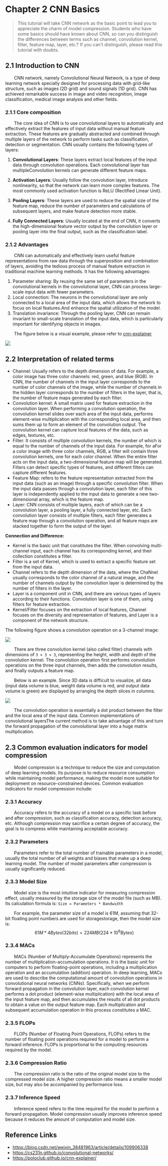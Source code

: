 # Chapter 2 CNN Basics

>This tutorial will take CNN network as the basic point to lead you to appreciate the charm of model compression. Students who have some basics should have known about CNN, so can you distinguish the differences between terms such as channel, convolution kernel, filter, feature map, layer, etc.? If you can't distinguish, please read this tutorial with doubts.

## 2.1 Introduction to CNN

&emsp;&emsp;CNN network, namely Convolutional Neural Network, is a type of deep learning network specially designed for processing data with grid-like structure, such as images (2D grid) and sound signals (1D grid). CNN has achieved remarkable success in image and video recognition, image classification, medical image analysis and other fields.

### 2.1.1 Core composition
&emsp;&emsp;The core idea of ​​CNN is to use convolutional layers to automatically and effectively extract the features of input data without manual feature extraction. These features are gradually abstracted and combined through multiple layers of the network to perform tasks such as classification, detection or segmentation. CNN usually contains the following types of layers:

1. **Convolutional Layers**:
These layers extract local features of the input data through convolution operations. Each convolutional layer has multipleConvolution kernels can generate different feature maps.

2. **Activation Layers**:
Usually follow the convolution layer, introduce nonlinearity, so that the network can learn more complex features. The most commonly used activation function is ReLU (Rectified Linear Unit).

3. **Pooling Layers**:
These layers are used to reduce the spatial size of the feature map, reduce the number of parameters and calculations of subsequent layers, and make feature detection more stable.

4. **Fully Connected Layers**:
Usually located at the end of CNN, it converts the high-dimensional feature vector output by the convolution layer or pooling layer into the final output, such as the classification label.

### 2.1.2 Advantages
&emsp;&emsp;CNN can automatically and effectively learn useful feature representations from raw data through the superposition and combination of layers, avoiding the tedious process of manual feature extraction in traditional machine learning methods. It has the following advantages:
1. Parameter sharing: By reusing the same set of parameters in the convolutional kernels in the convolutional layer, CNN can process large-scale input data with fewer parameters.
2. Local connection: The neurons in the convolutional layer are only connected to a local area of ​​the input data, which allows the network to focus on local features.And enhance the spatial utilization of the model.
3. Translation invariance: Through the pooling layer, CNN can remain invariant to small-scale translation of the input data, which is particularly important for identifying objects in images.

&emsp;&emsp;The figure below is a visual example, please refer to [cnn-explainer](https://poloclub.github.io/cnn-explainer)

![](images/convlayer_overview_demo.gif)

## 2.2 Interpretation of related terms

- Channel: Usually refers to the depth dimension of data. For example, a color image has three color channels: red, green, and blue (RGB). In CNN, the number of channels in the input layer corresponds to the number of color channels of the image, while the number of channels in the hidden layer corresponds to the number of filters in the layer, that is, the number of feature maps generated by each filter.
- Convolution kernel: A small matrix used for feature extraction in the convolution layer. When performing a convolution operation, the convolution kernel slides over each area of ​​the input data, performs element-wise multiplication with the corresponding local area, and then sums them up to form an element of the convolution output. The convolution kernel can capture local features of the data, such as edges, textures, etc.
- Filter: It consists of multiple convolution kernels, the number of which is equal to the number of channels of the input data. For example, for aFor a color image with three color channels, RGB, a filter will contain three convolution kernels, one for each color channel. When the entire filter acts on the input data, a two-dimensional feature map will be generated. Filters can detect specific types of features, and different filters can capture different features.
- Feature Map: refers to the feature representation extracted from the input data (such as an image) through a specific convolution filter. When the input data passes through a convolution layer, each filter of this layer is independently applied to the input data to generate a new two-dimensional array, which is the feature map.
- Layer: CNN consists of multiple layers, each of which can be a convolution layer, a pooling layer, a fully connected layer, etc. Each convolution layer consists of multiple filters, each filter generates a feature map through a convolution operation, and all feature maps are stacked together to form the output of the layer.

**Connection and Difference:**

- Kernel is the basic unit that constitutes the filter. When convolving multi-channel input, each channel has its corresponding kernel, and their collection constitutes a filter.
- Filter is a set of Kernel, which is used to extract a specific feature set from the input data.
- Channel refers to the depth dimension of the data, where the ChaNnel usually corresponds to the color channel of a natural image, and the number of channels output by the convolution layer is determined by the number of filters in the layer.
- Layer is a component unit in CNN, and there are various types of layers according to their functions. Convolution layer is one of them, using filters for feature extraction.
- Kernel/Filter focuses on the extraction of local features, Channel focuses on the diversity and representation of features, and Layer is a component of the network structure.

The following figure shows a convolution operation on a 3-channel image:

![](images/multi_channel.gif)

&emsp;&emsp;There are three convolution kernel (also called filter) channels with dimensions of `3 × 3 × 3`, representing the height, width and depth of the convolution kernel. The convolution operation first performs convolution operations on the three input channels, then adds the convolution results, and finally outputs a feature map.

&emsp;&emsp;Below is an example. Since 3D data is difficult to visualize, all data (input data volume is blue, weight data volume is red, and output data volume is green) are displayed by arranging the depth slices in columns.

![](images/conv_demo.gif)

&emsp;&emsp;The convolution operation is essentially a dot product between the filter and the local area of ​​the input data. Common implementations of convolutional layersThe current method is to take advantage of this and turn the forward propagation of the convolutional layer into a huge matrix multiplication.

## 2.3 Common evaluation indicators for model compression

&emsp;&emsp;Model compression is a technique to reduce the size and computation of deep learning models. Its purpose is to reduce resource consumption while maintaining model performance, making the model more suitable for deployment on resource-constrained devices. Common evaluation indicators for model compression include:

### 2.3.1 Accuracy

&emsp;&emsp;Accuracy refers to the accuracy of a model on a specific task before and after compression, such as classification accuracy, detection accuracy, etc. Although compression may sacrifice a certain degree of accuracy, the goal is to compress while maintaining acceptable accuracy.

### 2.3.2 Parameters

&emsp;&emsp;Parameters refer to the total number of trainable parameters in a model, usually the total number of all weights and biases that make up a deep learning model. The number of model parameters after compression is usually significantly reduced.

### 2.3.3 Model Size

&emsp;&emsp;Model size is the most intuitive indicator for measuring compression effect, usually measured by the storage size of the model file (such as MB). Its calculation formula is: `Size = Parameters * Bandwidth`

&emsp;&emsp;For example, the parameter size of a model is 61M, assuming that 32-bit floating point numbers are used for storagestorage, then the model size is: 
$$ 61M * 4Bytes(32bits) = 224MB(224 * 10^6 Bytes) $$

### 2.3.4 MACs

&emsp;&emsp;MACs (Number of Multiply-Accumulate Operations) represents the number of multiplication-accumulation operations. It is the basic unit for computers to perform floating-point operations, including a multiplication operation and an accumulation (addition) operation. In deep learning, MACs are used to describe the computational amount of convolution operations in convolutional neural networks (CNNs). Specifically, when we perform forward propagation in the convolution layer, each convolution kernel performs a dot product (element-wise multiplication) with the local area of ​​the input feature map, and then accumulates the results of all dot products to obtain a value on the output feature map. Each multiplication and subsequent accumulation operation in this process constitutes a MAC.

### 2.3.5 FLOPs

&emsp;&emsp;FLOPs (Number of Floating Point Operations, FLOPs) refers to the number of floating point operations required for a model to perform a forward inference. FLOPs is proportional to the computing resources required by the model.

### 2.3.6 Compression Ratio

&emsp;&emsp;The compression ratio is the ratio of the original model size to the compressed model size. A higher compression ratio means a smaller model size, but may also be accompanied by performance loss.

### 2.3.7 Inference Speed

&emsp;&emsp;Inference speed refers to the time required for the model to perform a forward propagation. Model compression usually improves inference speed because it reduces the amount of computation and model size.

## Reference Links

- <https://blog.csdn.net/weixin_38481963/article/details/109906338>
- <https://cs231n.github.io/convolutional-networks/>
- <https://poloclub.github.io/cnn-explainer/>